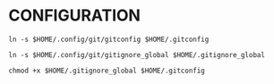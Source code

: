 # CONFIGURATION

    ln -s $HOME/.config/git/gitconfig $HOME/.gitconfig

    ln -s $HOME/.config/git/gitignore_global $HOME/.gitignore_global

    chmod +x $HOME/.gitignore_global $HOME/.gitconfig
